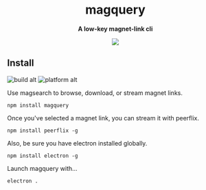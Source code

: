 <h1 align="center">magquery</h1>

<p align="center"><strong>A low-key magnet-link cli</strong></p>
<p align="center"><img src="https://i.imgur.com/ylDscG4.png" /></p>

## Install ##
![build alt](https://travis-ci.org/roecrew/magsearch.svg?branch=master)
![platform alt](https://img.shields.io/badge/platform-windows%20|%20linux%20|%20osx-blue.svg)


Use magsearch to browse, download, or stream magnet links.

```
npm install magquery
```

Once you've selected a magnet link, you can stream it with peerflix.

```
npm install peerflix -g
```

Also, be sure you have electron installed globally.

```
npm install electron -g
```

Launch magquery with...

```
electron .
```

